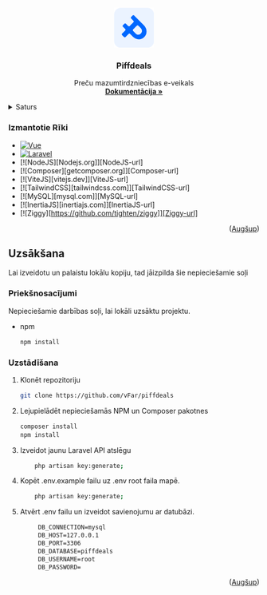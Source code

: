 <!-- Improved compatibility of Augšup link: See: https://github.com/othneildrew/Best-README-Template/pull/73 -->

<a name="readme-top"></a>

<!--
*** Thanks for checking out the Best-README-Template. If you have a suggestion
*** that would make this better, please fork the repo and create a pull request
*** or simply open an issue with the tag "enhancement".
*** Don't forget to give the project a star!
*** Thanks again! Now go create something AMAZING! :D
-->

<!-- PROJECT SHIELDS -->
<!--
*** I'm using markdown "reference style" links for readability.
*** Reference links are enclosed in brackets [ ] instead of parentheses ( ).
*** See the bottom of this document for the declaration of the reference variables
*** for contributors-url, forks-url, etc. This is an optional, concise syntax you may use.
*** https://www.markdownguide.org/basic-syntax/#reference-style-links
-->

<!-- PROJECT LOGO -->
<br />
<div align="center">
  <a href="https://github.com/vFar/piffdeals">
    <img src="public/images/S-2.png" alt="Logo" width="80" height="80">
  </a>

<h3 align="center">Piffdeals</h3>

  <p align="center">
    Preču mazumtirdzniecības e-veikals
    <br />
    <a href="https://github.com/vFar/piffdeals/tree/main/DocumentationOther"><strong>Dokumentācija »</strong></a>
    <br />
  </p>
</div>

<!-- TABLE OF CONTENTS -->
<details>
  <summary>Saturs</summary>
  <ol>
    <li>
      <a href="#about-the-project">Par Projektu</a>
      <ul>
        <li><a href="#built-with">Lietotie Rīki</a></li>
      </ul>
    </li>
    <li>
      <a href="#getting-started">Uzsākšana</a>
      <ul>
        <li><a href="#prerequisites">Priekšnosacījumi</a></li>
        <li><a href="#installation">Uzstādīšana</a></li>
      </ul>
    </li>
  </ol>
</details>

<!-- ABOUT THE PROJECT -->

### Izmantotie Rīki

-   [![Vue][Vue.js]][Vue-url]
-   [![Laravel][Laravel.com]][Laravel-url]
-   [![NodeJS][Nodejs.org]][NodeJS-url]
-   [![Composer][getcomposer.org]][Composer-url]
-   [![ViteJS][vitejs.dev]][ViteJS-url]
-   [![TailwindCSS][tailwindcss.com]][TailwindCSS-url]
-   [![MySQL][mysql.com]][MySQL-url]
-   [![InertiaJS][inertiajs.com]][InertiaJS-url]
-   [![Ziggy][https://github.com/tighten/ziggy]][Ziggy-url]

<p align="right">(<a href="#readme-top">Augšup</a>)</p>

<!-- GETTING STARTED -->

## Uzsākšana

Lai izveidotu un palaistu lokālu kopiju, tad jāizpilda šie nepieciešamie soļi

### Priekšnosacījumi

Nepieciešamie darbības soļi, lai lokāli uzsāktu projektu.

-   npm
    ```sh
    npm install
    ```

### Uzstādīšana

1. Klonēt repozitoriju
    ```sh
    git clone https://github.com/vFar/piffdeals
    ```
2. Lejupielādēt nepieciešamās NPM un Composer pakotnes
    ```sh
    composer install
    npm install
    ```
3. Izveidot jaunu Laravel API atslēgu

    ```sh
        php artisan key:generate;
    ```

4. Kopēt .env.example failu uz .env root faila mapē.

    ```sh
        php artisan key:generate;
    ```

5. Atvērt .env failu un izveidot savienojumu ar datubāzi.
   ```
        DB_CONNECTION=mysql
        DB_HOST=127.0.0.1
        DB_PORT=3306
        DB_DATABASE=piffdeals
        DB_USERNAME=root
        DB_PASSWORD=
    ```

<p align="right">(<a href="#readme-top">Augšup</a>)</p>

<!-- MARKDOWN LINKS & IMAGES -->
<!-- https://www.markdownguide.org/basic-syntax/#reference-style-links -->

[contributors-shield]: https://img.shields.io/github/contributors/github_username/repo_name.svg?style=for-the-badge
[contributors-url]: https://github.com/github_username/repo_name/graphs/contributors
[forks-shield]: https://img.shields.io/github/forks/github_username/repo_name.svg?style=for-the-badge
[forks-url]: https://github.com/github_username/repo_name/network/members
[stars-shield]: https://img.shields.io/github/stars/github_username/repo_name.svg?style=for-the-badge
[stars-url]: https://github.com/github_username/repo_name/stargazers
[issues-shield]: https://img.shields.io/github/issues/github_username/repo_name.svg?style=for-the-badge
[issues-url]: https://github.com/github_username/repo_name/issues
[license-shield]: https://img.shields.io/github/license/github_username/repo_name.svg?style=for-the-badge
[license-url]: https://github.com/github_username/repo_name/blob/master/LICENSE.txt
[linkedin-shield]: https://img.shields.io/badge/-LinkedIn-black.svg?style=for-the-badge&logo=linkedin&colorB=555
[linkedin-url]: https://linkedin.com/in/linkedin_username
[product-screenshot]: images/screenshot.png
[Next.js]: https://img.shields.io/badge/next.js-000000?style=for-the-badge&logo=nextdotjs&logoColor=white
[Next-url]: https://nextjs.org/
[React.js]: https://img.shields.io/badge/React-20232A?style=for-the-badge&logo=react&logoColor=61DAFB
[React-url]: https://reactjs.org/
[Vue.js]: https://img.shields.io/badge/Vue.js-35495E?style=for-the-badge&logo=vuedotjs&logoColor=4FC08D
[Vue-url]: https://vuejs.org/
[Laravel.com]: https://img.shields.io/badge/Laravel-FF2D20?style=for-the-badge&logo=laravel&logoColor=white
[Laravel-url]: https://laravel.com
